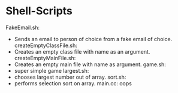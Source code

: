 # Shell-Scripts

FakeEmail.sh:
- Sends an email to person of choice from a fake email of choice.
createEmptyClassFile.sh: 
- Creates an empty class file with name as an argument.
createEmptyMainFile.sh: 
- Creates an empty main file with name as argument.
game.sh: 
- super simple game 
largest.sh: 
- chooses largest number out of array.
sort.sh: 
- performs selection sort on array.
main.cc: oops
